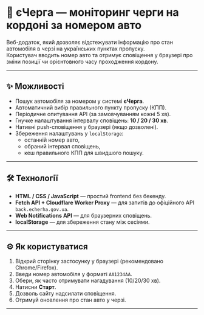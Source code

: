 # 🚚 єЧерга — моніторинг черги на кордоні за номером авто

Веб-додаток, який дозволяє відстежувати інформацію про стан автомобіля в черзі на українських пунктах пропуску.  
Користувач вводить номер авто та отримує сповіщення у браузері про зміни позиції чи орієнтовного часу проходження кордону.

---

## ✨ Можливості
- Пошук автомобіля за номером у системі **єЧерга**.
- Автоматичний вибір правильного пункту пропуску (КПП).
- Періодичне опитування API (за замовчуванням кожні 5 хв).
- Гнучке налаштування інтервалу сповіщень: **10 / 20 / 30 хв**.
- Нативні push-сповіщення у браузері (якщо дозволені).
- Збереження налаштувань у `localStorage`:
  - останній номер авто,
  - обраний інтервал сповіщень,
  - кеш правильного КПП для швидшого пошуку.

---

## 🛠 Технології
- **HTML / CSS / JavaScript** — простий frontend без бекенду.
- **Fetch API + Cloudflare Worker Proxy** — для запитів до офіційного API `back.echerha.gov.ua`.
- **Web Notifications API** — для браузерних сповіщень.
- **localStorage** — для збереження стану між сесіями.

---

## ⚙️ Як користуватися
1. Відкрий сторінку застосунку у браузері (рекомендовано Chrome/Firefox).
2. Введи номер автомобіля у форматі `AA1234AA`.
3. Обери, як часто отримувати нагадування (10/20/30 хв).
4. Натисни **Старт**.
5. Дозволь сайту надсилати сповіщення.
6. Отримуй оновлення про стан авто у черзі.

---
